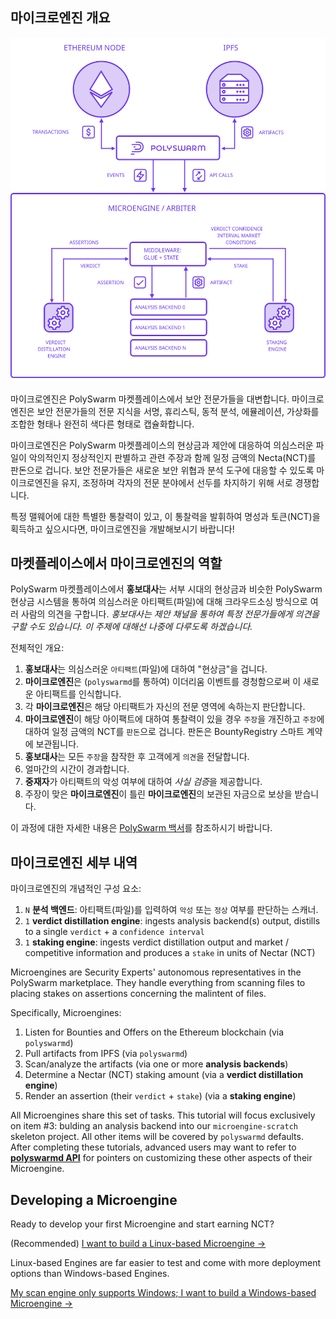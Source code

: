 ## 마이크로엔진 개요

![마이크로엔진 아키텍처](/public-src/images/microengine-architecture.svg)

마이크로엔진은 PolySwarm 마켓플레이스에서 보안 전문가들을 대변합니다. 마이크로엔진은 보안 전문가들의 전문 지식을 서명, 휴리스틱, 동적 분석, 에뮬레이션, 가상화를 조합한 형태나 완전히 색다른 형태로 캡슐화합니다.

마이크로엔진은 PolySwarm 마켓플레이스의 현상금과 제안에 대응하여 의심스러운 파일이 악의적인지 정상적인지 판별하고 관련 주장과 함께 일정 금액의 Necta(NCT)를 판돈으로 겁니다. 보안 전문가들은 새로운 보안 위협과 분석 도구에 대응할 수 있도록 마이크로엔진을 유지, 조정하며 각자의 전문 분야에서 선두를 차지하기 위해 서로 경쟁합니다.

특정 맬웨어에 대한 특별한 통찰력이 있고, 이 통찰력을 발휘하여 명성과 토큰(NCT)을 획득하고 싶으시다면, 마이크로엔진을 개발해보시기 바랍니다!

## 마켓플레이스에서 마이크로엔진의 역할

PolySwarm 마켓플레이스에서 **홍보대사**는 서부 시대의 현상금과 비슷한 PolySwarm 현상금 시스템을 통하여 의심스러운 아티팩트(파일)에 대해 크라우드소싱 방식으로 여러 사람의 의견을 구합니다. *홍보대사는 제안 채널을 통하여 특정 전문가들에게 의견을 구할 수도 있습니다. 이 주제에 대해선 나중에 다루도록 하겠습니다.*

전체적인 개요:

1. **홍보대사**는 의심스러운 `아티팩트`(파일)에 대하여 "현상금"을 겁니다.
2. **마이크로엔진**은 (`polyswarmd`를 통하여) 이더리움 이벤트를 경청함으로써 이 새로운 아티팩트를 인식합니다.
3. 각 **마이크로엔진**은 해당 아티팩트가 자신의 전문 영역에 속하는지 판단합니다.
4. **마이크로엔진**이 해당 아이팩트에 대하여 통찰력이 있을 경우 `주장`을 개진하고 `주장`에 대하여 일정 금액의 NCT를 `판돈`으로 겁니다. 판돈은 BountyRegistry 스마트 계약에 보관됩니다.
5. **홍보대사**는 모든 `주장`을 참작한 후 고객에게 `의견`을 전달합니다.
6. 얼마간의 시간이 경과합니다.
7. **중재자**가 아티팩트의 악성 여부에 대하여 *사실 검증*을 제공합니다.
8. 주장이 맞은 **마이크로엔진**이 틀린 **마이크로엔진**의 보관된 자금으로 보상을 받습니다.

이 과정에 대한 자세한 내용은 [PolySwarm 백서](https://polyswarm.io/polyswarm-whitepaper.pdf)를 참조하시기 바랍니다.

## 마이크로엔진 세부 내역

마이크로엔진의 개념적인 구성 요소:

1. `N` **분석 백엔드**: 아티팩트(파일)를 입력하여 `악성` 또는 `정상` 여부를 판단하는 스캐너.
2. `1` **verdict distillation engine**: ingests analysis backend(s) output, distills to a single `verdict` + a `confidence interval`
3. `1` **staking engine**: ingests verdict distillation output and market / competitive information and produces a `stake` in units of Nectar (NCT)

Microengines are Security Experts' autonomous representatives in the PolySwarm marketplace. They handle everything from scanning files to placing stakes on assertions concerning the malintent of files.

Specifically, Microengines:

1. Listen for Bounties and Offers on the Ethereum blockchain (via `polyswarmd`)
2. Pull artifacts from IPFS (via `polyswarmd`)
3. Scan/analyze the artifacts (via one or more **analysis backends**)
4. Determine a Nectar (NCT) staking amount (via a **verdict distillation engine**)
5. Render an assertion (their `verdict` + `stake`) (via a **staking engine**)

All Microengines share this set of tasks. This tutorial will focus exclusively on item #3: bulding an analysis backend into our `microengine-scratch` skeleton project. All other items will be covered by `polyswarmd` defaults. After completing these tutorials, advanced users may want to refer to [**polyswarmd API**](/polyswarmd-api/) for pointers on customizing these other aspects of their Microengine.

## Developing a Microengine

Ready to develop your first Microengine and start earning NCT?

(Recommended) [I want to build a Linux-based Microengine →](/development-environment-linux/)

Linux-based Engines are far easier to test and come with more deployment options than Windows-based Engines.

[My scan engine only supports Windows; I want to build a Windows-based Microengine →](/development-environment-windows/)